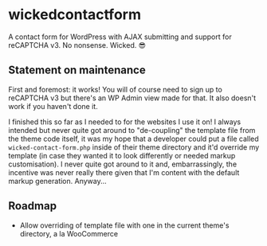 # wickedcontactform
A contact form for WordPress with AJAX submitting and support for reCAPTCHA v3. No nonsense. Wicked. 😎

## Statement on maintenance
First and foremost: it works! You will of course need to sign up to reCAPTCHA v3 but there's an WP Admin view made for that. It also doesn't work if you haven't done it.

I finished this so far as I needed to for the websites I use it on! I always intended but never quite got around to "de-coupling" the template file from the theme code itself, it was my hope that a developer could put a file called `wicked-contact-form.php` inside of their theme directory and it'd override my template (in case they wanted it to look differently or needed markup customisation). I never quite got around to it and, embarrassingly, the incentive was never really there given that I'm content with the default markup generation. Anyway...

## Roadmap 

- Allow overriding of template file with one in the current theme's directory, a la WooCommerce
